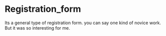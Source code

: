 # Registration_form
Its a general type of registration form. you can say one kind of novice work. But it was so interesting for me.
